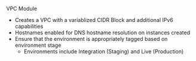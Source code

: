 VPC Module
- Creates a VPC with a variablized CIDR Block and additional IPv6 capabilities
- Hostnames enabled for DNS hostname resolution on instances created
- Ensure that the environment is appropriately tagged based on environment stage
  - Environments include Integration (Staging) and Live (Production)
